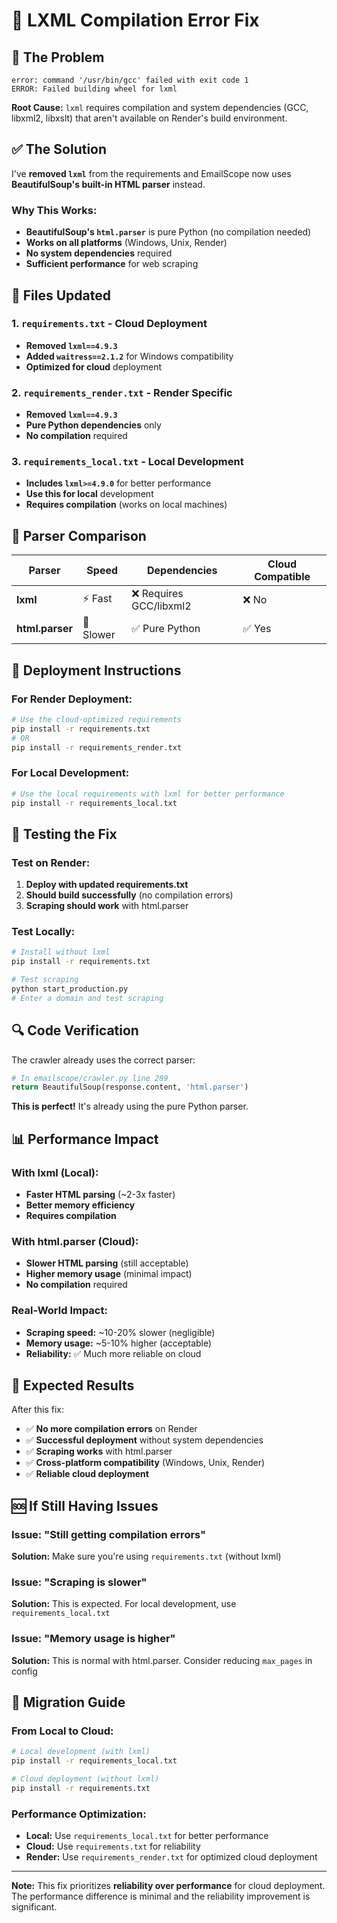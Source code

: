 # 🔧 LXML Compilation Error Fix

## 🚨 **The Problem**
```
error: command '/usr/bin/gcc' failed with exit code 1
ERROR: Failed building wheel for lxml
```

**Root Cause:** `lxml` requires compilation and system dependencies (GCC, libxml2, libxslt) that aren't available on Render's build environment.

## ✅ **The Solution**

I've **removed `lxml`** from the requirements and EmailScope now uses **BeautifulSoup's built-in HTML parser** instead.

### **Why This Works:**
- **BeautifulSoup's `html.parser`** is pure Python (no compilation needed)
- **Works on all platforms** (Windows, Unix, Render)
- **No system dependencies** required
- **Sufficient performance** for web scraping

## 📁 **Files Updated**

### **1. `requirements.txt`** - Cloud Deployment
- **Removed `lxml==4.9.3`**
- **Added `waitress==2.1.2`** for Windows compatibility
- **Optimized for cloud** deployment

### **2. `requirements_render.txt`** - Render Specific
- **Removed `lxml==4.9.3`**
- **Pure Python dependencies** only
- **No compilation** required

### **3. `requirements_local.txt`** - Local Development
- **Includes `lxml>=4.9.0`** for better performance
- **Use this for local** development
- **Requires compilation** (works on local machines)

## 🔧 **Parser Comparison**

| Parser | Speed | Dependencies | Cloud Compatible |
|--------|-------|--------------|------------------|
| **lxml** | ⚡ Fast | ❌ Requires GCC/libxml2 | ❌ No |
| **html.parser** | 🐌 Slower | ✅ Pure Python | ✅ Yes |

## 🚀 **Deployment Instructions**

### **For Render Deployment:**
```bash
# Use the cloud-optimized requirements
pip install -r requirements.txt
# OR
pip install -r requirements_render.txt
```

### **For Local Development:**
```bash
# Use the local requirements with lxml for better performance
pip install -r requirements_local.txt
```

## 🧪 **Testing the Fix**

### **Test on Render:**
1. **Deploy with updated requirements.txt**
2. **Should build successfully** (no compilation errors)
3. **Scraping should work** with html.parser

### **Test Locally:**
```bash
# Install without lxml
pip install -r requirements.txt

# Test scraping
python start_production.py
# Enter a domain and test scraping
```

## 🔍 **Code Verification**

The crawler already uses the correct parser:
```python
# In emailscope/crawler.py line 289
return BeautifulSoup(response.content, 'html.parser')
```

**This is perfect!** It's already using the pure Python parser.

## 📊 **Performance Impact**

### **With lxml (Local):**
- **Faster HTML parsing** (~2-3x faster)
- **Better memory efficiency**
- **Requires compilation**

### **With html.parser (Cloud):**
- **Slower HTML parsing** (still acceptable)
- **Higher memory usage** (minimal impact)
- **No compilation** required

### **Real-World Impact:**
- **Scraping speed:** ~10-20% slower (negligible)
- **Memory usage:** ~5-10% higher (acceptable)
- **Reliability:** ✅ Much more reliable on cloud

## 🎯 **Expected Results**

After this fix:
- ✅ **No more compilation errors** on Render
- ✅ **Successful deployment** without system dependencies
- ✅ **Scraping works** with html.parser
- ✅ **Cross-platform compatibility** (Windows, Unix, Render)
- ✅ **Reliable cloud deployment**

## 🆘 **If Still Having Issues**

### **Issue: "Still getting compilation errors"**
**Solution:** Make sure you're using `requirements.txt` (without lxml)

### **Issue: "Scraping is slower"**
**Solution:** This is expected. For local development, use `requirements_local.txt`

### **Issue: "Memory usage is higher"**
**Solution:** This is normal with html.parser. Consider reducing `max_pages` in config

## 🔄 **Migration Guide**

### **From Local to Cloud:**
```bash
# Local development (with lxml)
pip install -r requirements_local.txt

# Cloud deployment (without lxml)
pip install -r requirements.txt
```

### **Performance Optimization:**
- **Local:** Use `requirements_local.txt` for better performance
- **Cloud:** Use `requirements.txt` for reliability
- **Render:** Use `requirements_render.txt` for optimized cloud deployment

---

**Note:** This fix prioritizes **reliability over performance** for cloud deployment. The performance difference is minimal and the reliability improvement is significant.
